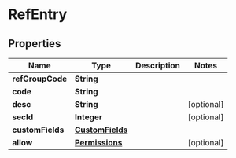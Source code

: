 # RefEntry

## Properties
Name | Type | Description | Notes
------------ | ------------- | ------------- | -------------
**refGroupCode** | **String** |  | 
**code** | **String** |  | 
**desc** | **String** |  |  [optional]
**secId** | **Integer** |  |  [optional]
**customFields** | [**CustomFields**](CustomFields.md) |  | 
**allow** | [**Permissions**](Permissions.md) |  |  [optional]
